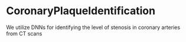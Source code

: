 # CoronaryPlaqueIdentification
We utilize DNNs for identifying the level of stenosis in coronary arteries from CT scans
